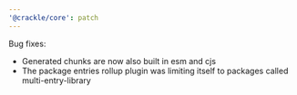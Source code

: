 ```yaml
---
'@crackle/core': patch
---
```


Bug fixes:

- Generated chunks are now also built in esm and cjs
- The package entries rollup plugin was limiting itself to packages called multi-entry-library
